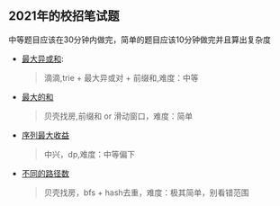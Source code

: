## 2021年的校招笔试题

中等题目应该在30分钟内做完，简单的题目应该10分钟做完并且算出复杂度

+ [最大异或和](./最大异或和.cpp):
    > 滴滴,trie + 最大异或对 + 前缀和,难度：中等

+ [最大的和](./最大的和.cpp)
    > 贝壳找房,前缀和 or 滑动窗口，难度：简单

+ [序列最大收益](./序列最大收益.cpp)
    > 中兴，dp,难度：中等偏下

+ [不同的路径数](./不同的路径数.cpp)
    > 贝壳找房，bfs + hash去重，难度：极其简单，别看错范围